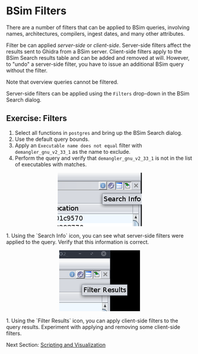 # BSim Filters

There are a number of filters that can be applied to BSim queries, involving names, architectures,
compilers, ingest dates, and many other attributes.

Filter be can applied *server-side* or *client-side*.  Server-side filters affect the results sent
to Ghidra from a BSim server.  Client-side filters apply to the BSim Search results table and can 
be added and removed at will.  However, to "undo" a server-side filter, you have to issue an
additional BSim query without the filter.

Note that overview queries cannot be filtered.

Server-side filters can be applied using the `Filters` drop-down in the BSim Search dialog.

## Exercise: Filters

1. Select all functions in `postgres` and bring up the BSim Search dialog.
1. Use the default query bounds.
1. Apply an `Executable name does not equal` filter with `demangler_gnu_v2_33_1` as the name to
exclude.
1. Perform the query and verify that `demangler_gnu_v2_33_1` is not in the list of executables 
with matches.
<p align="center">
  <img src="./images/search_info.png"/>
</p>
1. Using the `Search Info` icon, you can see what server-side filters were applied to the query.  
Verify that this information is correct.
<p align="center">
  <img src="./images/filter_results.png"/>
</p>
1. Using the `Filter Results` icon, you can apply client-side filters to the query results.  
Experiment with applying and removing some client-side filters.


Next Section: [Scripting and Visualization](BSimTutorial_Scripting.md)

